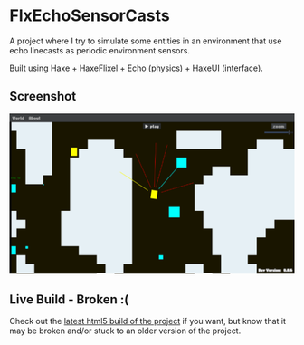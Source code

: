 # FlxEchoSensorCasts

A project where I try to simulate some entities in an environment that use echo linecasts as periodic environment sensors.

Built using Haxe + HaxeFlixel + Echo (physics) + HaxeUI (interface).

## Screenshot

![image](assets/git/previewPic.png)

## Live Build - Broken :(

Check out the [latest html5 build of the project](https://Gioele-Bencivenga.github.io/TilemapGen) if you want, but know that it may be broken and/or stuck to an older version of the project.
